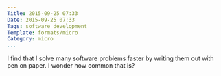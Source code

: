 ```yaml
---
Title: 2015-09-25 07:33
Date: 2015-09-25 07:33
Tags: software development
Template: formats/micro
Category: micro
...
```


I find that I solve many software problems faster by writing them out with pen
on paper. I wonder how common that is?
